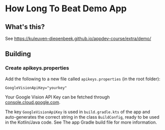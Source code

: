 
# How Long To Beat Demo App

## What's this?

See https://kuleuven-diepenbeek.github.io/appdev-course/extra/demo/

## Building

### Create apikeys.properties

Add the following to a new file called `apikeys.properties` (in the root folder):

```
GoogleVisionApiKey="yourkey"
```

Your Google Vision API Key can be fetched through [console.cloud.google.com](https://console.cloud.google.com).

The key `GoogleVisionApiKey` is used in `build.gradle.kts` of the app and auto-generates the correct string in the class `BuildConfig`, ready to be used in the Kotlin/Java code. See The app Gradle build file for more information. 
